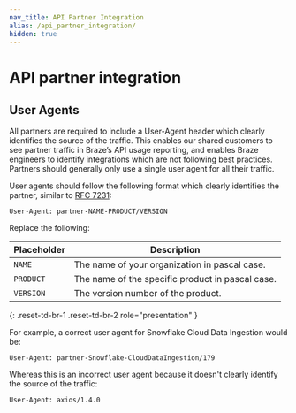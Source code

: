 ```yaml
---
nav_title: API Partner Integration
alias: /api_partner_integration/
hidden: true
---
```


# API partner integration

## User Agents

All partners are required to include a User-Agent header which clearly identifies the source of the traffic. This enables our shared customers to see partner traffic in Braze’s API usage reporting, and enables Braze engineers to identify integrations which are not following best practices. Partners should generally only use a single user agent for all their traffic.

User agents should follow the following format which clearly identifies the partner, similar to [RFC 7231](https://datatracker.ietf.org/doc/html/rfc7231#page-46):

```
User-Agent: partner-NAME-PRODUCT/VERSION
```

Replace the following:

| Placeholder | Description |
|-------------|-------------|
| `NAME` | The name of your organization in pascal case. |
| `PRODUCT` | The name of the specific product in pascal case. |
| `VERSION` | The version number of the product. |
{: .reset-td-br-1 .reset-td-br-2 role="presentation" }

For example, a correct user agent for Snowflake Cloud Data Ingestion would be:

```
User-Agent: partner-Snowflake-CloudDataIngestion/179
```

Whereas this is an incorrect user agent because it doesn't clearly identify the source of the traffic:

```
User-Agent: axios/1.4.0
``` 
